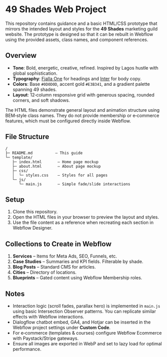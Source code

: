 # 49 Shades Web Project

This repository contains guidance and a basic HTML/CSS prototype that mirrors the intended layout and styles for the **49 Shades** marketing guild website. The prototype is designed so that it can be rebuilt in Webflow using the provided assets, class names, and component references.

## Overview

- **Tone**: Bold, energetic, creative, refined. Inspired by Lagos hustle with global sophistication.
- **Typography**: [Fjalla One](https://fonts.google.com/specimen/Fjalla+One) for headings and [Inter](https://fonts.google.com/specimen/Inter) for body copy.
- **Colors**: Base `#0D0D0D`, accent gold `#E3B341`, and a gradient palette spanning 49 shades.
- **Layout**: 12‑column responsive grid with generous spacing, rounded corners, and soft shadows.

The HTML files demonstrate general layout and animation structure using BEM‑style class names. They do not provide membership or e‑commerce features, which must be configured directly inside Webflow.

## File Structure

```
/
├─ README.md          – This guide
└─ template/
   ├─ index.html       – Home page mockup
   ├─ about.html       – About page mockup
   ├─ css/
   │  └─ styles.css    – Styles for all pages
   └─ js/
      └─ main.js       – Simple fade/slide interactions
```

## Setup

1. Clone this repository.
2. Open the HTML files in your browser to preview the layout and styles.
3. Use the file content as a reference when recreating each section in Webflow Designer.

## Collections to Create in Webflow

1. **Services** – Items for Meta Ads, SEO, Funnels, etc.
2. **Case Studies** – Summaries and KPI fields. Filterable by shade.
3. **Blog Posts** – Standard CMS for articles.
4. **Cities** – Directory of locations.
5. **Blueprints** – Gated content using Webflow Membership roles.

## Notes

- Interaction logic (scroll fades, parallax hero) is implemented in `main.js` using basic Intersection Observer patterns. You can replicate similar effects with Webflow interactions.
- Dialogflow chatbot embed, GA4, and Hotjar can be inserted in the Webflow project settings under **Custom Code**.
- For e‑commerce (templates & courses) configure Webflow Ecommerce with Paystack/Stripe gateways.
- Ensure all images are exported in WebP and set to lazy load for optimal performance.

